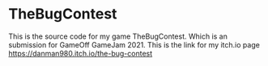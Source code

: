 # TheBugContest
This is the source code for my game TheBugContest. Which is an submission for GameOff GameJam 2021.
This is the link for my itch.io page https://danman980.itch.io/the-bug-contest
